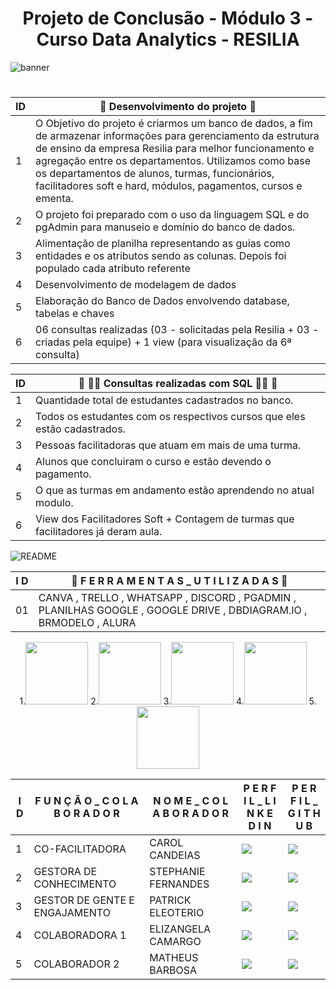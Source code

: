 
# <center>Projeto de Conclusão -  Módulo 3 - Curso Data Analytics - RESILIA</center>
![banner](https://user-images.githubusercontent.com/40433498/187897196-cfa4cc6c-5dd9-40eb-8045-d9648d57f1eb.gif)




#
| ID |:open_book: Desenvolvimento do projeto :open_book:| 
|--- |--- |
| 1 | O Objetivo do projeto é criarmos um banco de dados, a fim de armazenar informações para gerenciamento da estrutura de ensino da empresa Resilia para melhor funcionamento e agregação entre os departamentos.  Utilizamos como base os departamentos de alunos, turmas, funcionários, facilitadores soft e hard, módulos, pagamentos, cursos e ementa.
| 2 | O projeto foi preparado com o uso da linguagem SQL e do pgAdmin para manuseio e domínio do banco de dados.
| 3 | Alimentação de planilha representando as guias como entidades e os atributos sendo as colunas. Depois foi populado cada atributo referente
| 4 | Desenvolvimento de modelagem de dados
| 5 | Elaboração do Banco de Dados envolvendo database, tabelas e chaves
| 6 | 06 consultas realizadas (03 - solicitadas pela Resilia + 03 - criadas pela equipe) + 1 view (para visualização da 6ª consulta)

| ID |	:mag_right:  :technologist: Consultas realizadas com SQL :woman_technologist: 	:mag_right:| 
|--- |--- |
| 1 | Quantidade total de estudantes cadastrados no banco. 
| 2 | Todos os estudantes com os respectivos cursos que eles estão cadastrados.
| 3 | Pessoas facilitadoras que atuam em mais de uma turma.
| 4 | Alunos que concluiram o curso e estão devendo o pagamento.
| 5 | O que as turmas em andamento estão aprendendo no atual modulo.
| 6 | View dos Facilitadores Soft + Contagem de turmas que facilitadores já deram aula.



		      
				      
![README](https://user-images.githubusercontent.com/40433498/188011915-1f4c26ea-b36e-40a4-84ea-8b01bfa0ce1f.png)


| I D | :hammer: F    E    R    R    A    M    E    N    T    A   S _ U  T  I  L  I  Z  A  D  A  S :hammer:| 
|--------------- |--------------------------------- |
| 01 |  CANVA  ,   TRELLO  ,   WHATSAPP  ,   DISCORD  ,   PGADMIN  ,   PLANILHAS   GOOGLE  ,   GOOGLE   DRIVE  ,   DBDIAGRAM.IO  ,  BRMODELO , ALURA  |


 
	
<p align="center">
1.<img src="https://user-images.githubusercontent.com/40433498/188012361-03b2ecff-63ee-4222-b0a9-902a3f5d1745.jpeg" width="100" height="100" />
2.<img src="https://user-images.githubusercontent.com/40433498/188012457-50c3e6b4-7268-4912-98f9-114f384ddcb4.jpeg" width="100" height="100" />
3.<img src="https://user-images.githubusercontent.com/40433498/187958010-950ec5d5-371f-4cba-a54e-ce68d4723888.jpg" width="100" height="100" />
4.<img src="https://user-images.githubusercontent.com/40433498/187958001-5d8ffb87-118f-4e62-b56c-45b682a4371e.jpg" width="100" height="100" />
5.<img src="https://user-images.githubusercontent.com/40433498/187958006-e5b4740a-cf61-4b08-9b06-4dd1ae373d3d.jpg" width="100" height="100" />


| I D | F U N Ç Ã O _ C O L A B O R A D O R       |     N O M E _ C O L A B O R A D O R|      P E R F I L _ L I N K E D I N|      P E R F I L _ G I T H U B|
|--- |--- | --- |--- |--- |
| 1 |CO-FACILITADORA|CAROL CANDEIAS|<a href="https://www.linkedin.com/in/carol-candeias-ba328216a/" target="_blank"> <img src="https://img.shields.io/badge/-Linkedin-0e76a8?style=flat-square&logo=Linkedin&logoColor=white&link=https://www.linkedin.com/in/amandaalvesres/"/> | <a href="https://github.com/CarolCandeias/" target="_blank"> <img src="https://img.shields.io/badge/GitHub-100000?style=for-the-badge&logo=github&logoColor=whiteelink=https://https://github.com/CarolCandeias/"/>|
| 2 |GESTORA DE CONHECIMENTO|STEPHANIE FERNANDES|<a href="https://www.linkedin.com/in/stephaniefernandes23/" target="_blank"> <img src="https://img.shields.io/badge/-Linkedin-0e76a8?style=flat-square&logo=Linkedin&logoColor=white&link=https://www.linkedin.com/in/amandaalvesres/"/>|<a href="#" alt="Github"> <a href="https://github.com/stefernandes23" target="_blank"> <img src="https://img.shields.io/badge/GitHub-100000?style=for-the-badge&logo=github&logoColor=whiteelink=https://https://github.com/CarolCandeias/"/>|
| 3 |GESTOR DE GENTE E ENGAJAMENTO|PATRICK ELEOTERIO|<a href="https://www.linkedin.com/in/patrickeleoterio/" target="_blank"> <img src="https://img.shields.io/badge/-Linkedin-0e76a8?style=flat-square&logo=Linkedin&logoColor=white&link=https://www.linkedin.com/in/amandaalvesres/"/>|<a href="#" alt="Github"> <a href="https://github.com/Eleoteriop" target="_blank"> <img src="https://img.shields.io/badge/GitHub-100000?style=for-the-badge&logo=github&logoColor=whiteelink=https://https://github.com/CarolCandeias/"/>|
| 4 |COLABORADORA 1|ELIZANGELA CAMARGO|<a href="https://www.linkedin.com/in/elizangela-camargo-3ab908144/" target="_blank"> <img src="https://img.shields.io/badge/-Linkedin-0e76a8?style=flat-square&logo=Linkedin&logoColor=white&link=https://www.linkedin.com/in/amandaalvesres/"/>|<a href="https://github.com/elizangela-camargo" target="_blank"> <img src="https://img.shields.io/badge/GitHub-100000?style=for-the-badge&logo=github&logoColor=whiteelink=https://https://github.com/CarolCandeias/"/>|
| 5 |COLABORADOR 2|MATHEUS BARBOSA|<a href="https://www.linkedin.com/in/matheusbarbosa-an%C3%A1lise-dados/" target="_blank"> <img src="https://img.shields.io/badge/-Linkedin-0e76a8?style=flat-square&logo=Linkedin&logoColor=white&link=https://www.linkedin.com/in/amandaalvesres/"/>|<a href="#" alt="Github"> <img src="https://img.shields.io/badge/GitHub-100000?style=for-the-badge&logo=github&logoColor=whiteelink=https://https://github.com/CarolCandeias/"/>|
  
  
